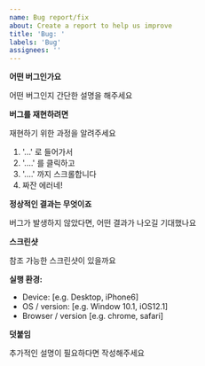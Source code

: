 ```yaml
---
name: Bug report/fix
about: Create a report to help us improve
title: 'Bug: '
labels: 'Bug'
assignees: ''
---
```


**어떤 버그인가요**

어떤 버그인지 간단한 설명을 해주세요

**버그를 재현하려면**

재현하기 위한 과정을 알려주세요
1.  '...' 로 들어가서
2. '....' 를 클릭하고
3. '....' 까지 스크롤합니다
4. 짜잔 에러네!

**정상적인 결과는 무엇이죠**

버그가 발생하지 않았다면, 어떤 결과가 나오길 기대했나요

**스크린샷**

참조 가능한 스크린샷이 있을까요

**실행 환경:**
 - Device: [e.g. Desktop, iPhone6]
 - OS / version: [e.g. Window 10.1, iOS12.1]
 - Browser / version [e.g. chrome, safari]
 
**덧붙임**

추가적인 설명이 필요하다면 작성해주세요